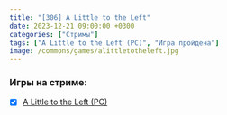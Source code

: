 ```yaml
---
title: "[306] A Little to the Left"
date: 2023-12-21 09:00:00 +0300
categories: ["Стримы"]
tags: ["A Little to the Left (PC)", "Игра пройдена"]
image: /commons/games/alittletotheleft.jpg
---
```


### Игры на стриме:
+ [x] [A Little to the Left (PC)](/tags/a-little-to-the-left-pc)
